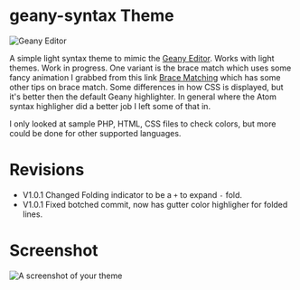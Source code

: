 # geany-syntax Theme
![Geany Editor](http://www.geany.org/images/geany.png)

A simple light syntax theme to mimic the [Geany Editor](http://www.geany.org/). Works with light themes. Work in progress. One variant is the brace match which uses some fancy animation I grabbed from this link [Brace Matching](https://discuss.atom.io/t/where-to-set-the-matched-brace-color/12372/18) which has some other tips on brace match. Some differences in how CSS is displayed, but it's better then the default Geany highlighter. In general where the Atom syntax highligher did a better job I left some of that in.

I only looked at sample PHP, HTML, CSS files to check colors, but more could be done for other supported languages.
# Revisions
* V1.0.1 Changed Folding indicator to be a `+` to expand `-` fold.
* V1.0.1 Fixed botched commit, now has gutter color highligher for folded lines.

# Screenshot
![A screenshot of your theme](http://i.imgur.com/7KGns27.png)
